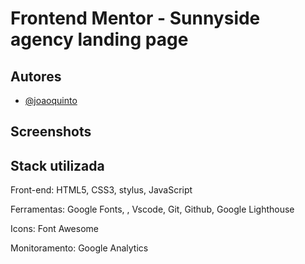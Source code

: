 # Frontend Mentor - Sunnyside agency landing page

## Autores

- [@joaoquinto](https://github.com/joaoquinto)


## Screenshots

## Stack utilizada

Front-end: HTML5, CSS3, stylus, JavaScript

Ferramentas: Google Fonts, , Vscode, Git, Github, Google Lighthouse

Icons: Font Awesome

Monitoramento: Google Analytics


